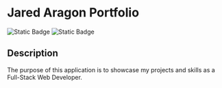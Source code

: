 # Jared Aragon Portfolio
![Static Badge](https://img.shields.io/badge/node-v22.19.0-blue)
![Static Badge](https://img.shields.io/badge/React-19.1-blue)


## Description
The purpose of this application is to showcase my projects and skills as a Full-Stack Web Developer. 
